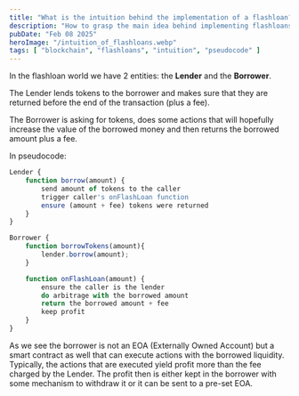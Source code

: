 ```yaml
---
title: "What is the intuition behind the implementation of a flashloan?"
description: "How to grasp the main idea behind implementing flashloans"
pubDate: "Feb 08 2025"
heroImage: "/intuition_of_flashloans.webp"
tags: [ "blockchain", "flashloans", "intuition", "pseudocode" ]
---
```


In the flashloan world we have 2 entities: the **Lender** and the **Borrower**. 

The Lender lends tokens to the borrower and makes sure that they are returned before the end of the transaction (plus a fee).

The Borrower is asking for tokens, does some actions that will hopefully increase the value of the borrowed money and then returns the borrowed amount plus a fee.

In pseudocode:

```javascript
Lender {
    function borrow(amount) {
        send amount of tokens to the caller
        trigger caller's onFlashLoan function
        ensure (amount + fee) tokens were returned
    }
}
```

```javascript
Borrower {
    function borrowTokens(amount){
        lender.borrow(amount);
    }

    function onFlashLoan(amount) {
        ensure the caller is the lender
        do arbitrage with the borrowed amount
        return the borrowed amount + fee
        keep profit
    }
} 
```

As we see the borrower is not an EOA (Externally Owned Account) but a smart contract as well that can execute actions with the borrowed liquidity. Typically, the actions that are executed yield profit more than the fee charged by the Lender. The profit then is either kept in the borrower with some mechanism to withdraw it or it can be sent to a pre-set EOA.